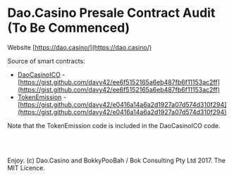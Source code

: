 # Dao.Casino Presale Contract Audit (To Be Commenced)

Website [https://dao.casino/](https://dao.casino/)

Source of smart contracts:

* [DaoCasinoICO](DaoCasinoICO.md) - [https://gist.github.com/davy42/ee6f5152165a6eb487fb6f11153ac2ff](https://gist.github.com/davy42/ee6f5152165a6eb487fb6f11153ac2ff)
* [TokenEmission](TokenEmission.md) - [https://gist.github.com/davy42/e0416a14a6a2d1927a07d574d310f294](https://gist.github.com/davy42/e0416a14a6a2d1927a07d574d310f294)

Note that the TokenEmission code is included in the DaoCasinoICO code.


<br />

<br />

Enjoy. (c) Dao.Casino and BokkyPooBah / Bok Consulting Pty Ltd 2017. The MIT Licence.